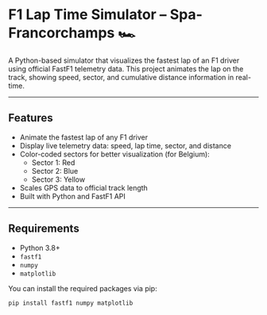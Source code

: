 # F1 Lap Time Simulator – Spa-Francorchamps 🏎️

A Python-based simulator that visualizes the fastest lap of an F1 driver using official FastF1 telemetry data. This project animates the lap on the track, showing speed, sector, and cumulative distance information in real-time.

---

## Features

- Animate the fastest lap of any F1 driver
- Display live telemetry data: speed, lap time, sector, and distance
- Color-coded sectors for better visualization (for Belgium):
  - Sector 1: Red
  - Sector 2: Blue
  - Sector 3: Yellow
- Scales GPS data to official track length
- Built with Python and FastF1 API

---

## Requirements

- Python 3.8+
- `fastf1`
- `numpy`
- `matplotlib`

You can install the required packages via pip:

```bash
pip install fastf1 numpy matplotlib
